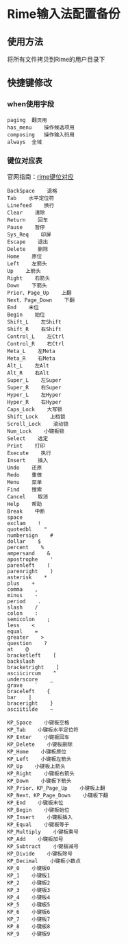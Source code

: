 # Rime输入法配置备份

## 使用方法

将所有文件拷贝到Rime的用户目录下

## 快捷键修改

### when使用字段

```
paging	翻页用
has_menu	操作候选项用
composing	操作输入码用
always	全域

```



### 键位对应表

官网指南：[rime键位对应](https://github.com/LEOYoon-Tsaw/Rime_collections/blob/master/Rime_description.md#:~:text=%E9%82%84%E5%8C%85%E5%90%AB%E4%BB%A5%E4%B8%8B-,%E9%8D%B5%E6%9D%BF%E4%B8%8A%E5%AF%A6%E9%9A%9B%E6%9C%89%E7%9A%84%E9%8D%B5,-%EF%BC%9A)

```
BackSpace    退格
Tab    水平定位符
Linefeed    换行
Clear    清除
Return    回车
Pause    暂停
Sys_Req    印屏
Escape    退出
Delete    删除
Home    原位
Left    左箭头
Up    上箭头
Right    右箭头
Down    下箭头
Prior、Page_Up    上翻
Next、Page_Down    下翻
End    末位
Begin    始位
Shift_L    左Shift
Shift_R    右Shift
Control_L    左Ctrl
Control_R    右Ctrl
Meta_L    左Meta
Meta_R    右Meta
Alt_L    左Alt
Alt_R    右Alt
Super_L    左Super
Super_R    右Super
Hyper_L    左Hyper
Hyper_R    右Hyper
Caps_Lock    大写锁
Shift_Lock    上档锁
Scroll_Lock    滚动锁
Num_Lock    小键板锁
Select    选定
Print    打印
Execute    执行
Insert    插入
Undo    还原
Redo    重做
Menu    菜单
Find    搜索
Cancel    取消
Help    帮助
Break    中断
space
exclam    !
quotedbl    "
numbersign    #
dollar    $
percent    %
ampersand    &
apostrophe    '
parenleft    (
parenright    )
asterisk    *
plus    +
comma    ,
minus    -
period    .
slash    /
colon    :
semicolon    ;
less    <
equal    =
greater    >
question    ?
at    @
bracketleft    [
backslash
bracketright    ]
asciicircum    ^
underscore    _
grave    `
braceleft    {
bar    |
braceright    }
asciitilde    ~

KP_Space    小键板空格
KP_Tab    小键板水平定位符
KP_Enter    小键板回车
KP_Delete    小键板删除
KP_Home    小键板原位
KP_Left    小键板左箭头
KP_Up    小键板上箭头
KP_Right    小键板右箭头
KP_Down    小键板下箭头
KP_Prior、KP_Page_Up    小键板上翻
KP_Next、KP_Page_Down    小键板下翻
KP_End    小键板末位
KP_Begin    小键板始位
KP_Insert    小键板插入
KP_Equal    小键板等于
KP_Multiply    小键板乘号
KP_Add    小键板加号
KP_Subtract    小键板减号
KP_Divide    小键板除号
KP_Decimal    小键板小数点
KP_0    小键板0
KP_1    小键板1
KP_2    小键板2
KP_3    小键板3
KP_4    小键板4
KP_5    小键板5
KP_6    小键板6
KP_7    小键板7
KP_8    小键板8
KP_9    小键板9
```